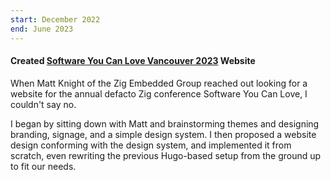 ```yaml
---
start: December 2022
end: June 2023
---
```


#### Created [Software You Can Love Vancouver 2023](https://softwareyoucanlove.ca/) Website

When Matt Knight of the Zig Embedded Group reached out looking for a website for the annual defacto Zig conference Software You Can Love, I couldn't say no.

I began by sitting down with Matt and brainstorming themes and designing branding, signage, and a simple design system. I then proposed a website design conforming with the design system, and implemented it from scratch, even rewriting the previous Hugo-based setup from the ground up to fit our needs.
